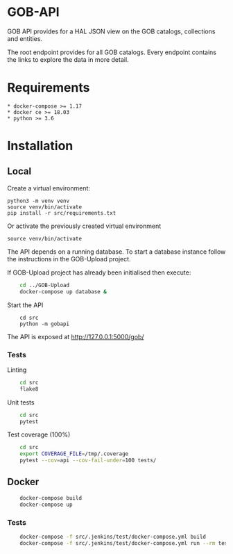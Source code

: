 # GOB-API

GOB API provides for a HAL JSON view on the GOB catalogs, collections and entities.

The root endpoint provides for all GOB catalogs.
Every endpoint contains the links to explore the data in more detail.

# Requirements

    * docker-compose >= 1.17
    * docker ce >= 18.03
    * python >= 3.6
    
# Installation

## Local

Create a virtual environment:

    python3 -m venv venv
    source venv/bin/activate
    pip install -r src/requirements.txt
    
Or activate the previously created virtual environment

    source venv/bin/activate

The API depends on a running database.
To start a database instance follow the instructions in the GOB-Upload project.

If GOB-Upload project has already been initialised then execute:

```bash
    cd ../GOB-Upload
    docker-compose up database &
```

Start the API

```
    cd src
    python -m gobapi
```

The API is exposed at http://127.0.0.1:5000/gob/

### Tests

Linting
```bash
    cd src
    flake8
```

Unit tests
```bash
    cd src
    pytest
```

Test coverage (100%)
```bash
    cd src
    export COVERAGE_FILE=/tmp/.coverage
    pytest --cov=api --cov-fail-under=100 tests/
```

## Docker

```bash
    docker-compose build
    docker-compose up
```

### Tests

```bash
    docker-compose -f src/.jenkins/test/docker-compose.yml build
    docker-compose -f src/.jenkins/test/docker-compose.yml run --rm test
```

